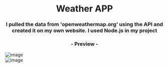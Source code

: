 <h1 align="center">Weather APP</h1>
<h3 align="center">I pulled the data from 'openweathermap.org' using the API and created it on my own website. I used Node.js in my project</h3>
<h3 align="center">- Preview -</h3>

![image](https://github.com/yunusolcar/weatherApp/assets/94309613/e4c048e5-c247-47b2-881e-9501e99c1432)
<br>
![image](https://github.com/yunusolcar/weatherApp/assets/94309613/c7f2140a-0ba0-4811-8690-d68258819990)

